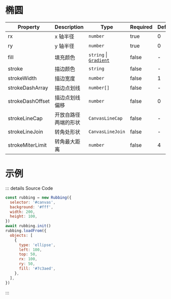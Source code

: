 # 椭圆

| Property         | Description          | Type                                    | Required | Default |
| ---------------- | -------------------- | --------------------------------------- | -------- | ------- |
| rx               | x 轴半径             | `number`                                | true     | 0       |
| ry               | y 轴半径             | `number`                                | true     | 0       |
| fill             | 填充颜色             | `string` &#124; [`Gradient`](#gradient) | false    | -       |
| stroke           | 描边颜色             | `string`                                | false    | -       |
| strokeWidth      | 描边宽度             | `number`                                | false    | 1       |
| strokeDashArray  | 描边点划线           | `number[]`                              | false    | -       |
| strokeDashOffset | 描边点划线偏移       | `number`                                | false    | 0       |
| strokeLineCap    | 开放自路径两端的形状 | `CanvasLineCap`                         | false    | -       |
| strokeLineJoin   | 转角处形状           | `CanvasLineJoin`                        | false    | -       |
| strokeMiterLimit | 转角最大距离         | `number`                                | false    | 4       |

# 示例

<ClientOnly>
  <canvas id="canvas"></canvas>
</ClientOnly>

<script>
if (!import.meta.env.SSR) {
  import('https://unpkg.com/rubbing@latest/dist/index.mjs').then(async ({ Rubbing }) => {
    const rubbing = new Rubbing({
      selector: '#canvas',
      background: '#fff',
      width: 200,
      height: 100,
    })
    await rubbing.init()
    rubbing.loadFrom({
      objects: [
        {
          type: 'ellipse',
          left: 100,
          top: 50,
          rx: 100,
          ry: 50,
          fill: '#7c3aed',
        },
      ],
    })
  })
}
</script>

::: details Source Code

```js
const rubbing = new Rubbing({
  selector: '#canvas',
  background: '#fff',
  width: 200,
  height: 100,
})
await rubbing.init()
rubbing.loadFrom({
  objects: [
    {
      type: 'ellipse',
      left: 100,
      top: 50,
      rx: 100,
      ry: 50,
      fill: '#7c3aed',
    },
  ],
})
```

:::
